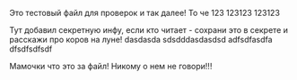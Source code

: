 Это тестовый файл для проверок и так далее!
То че 123 123123 123123

Тут добавил секретную инфу, если кто читает - сохрани это в секрете и расскажи про коров на луне! dasdasda sdsdddasdasdsd adfsdfasdfa dfsdfsdfsdf

Мамочки что это за файл! Никому о нем не говори!!!